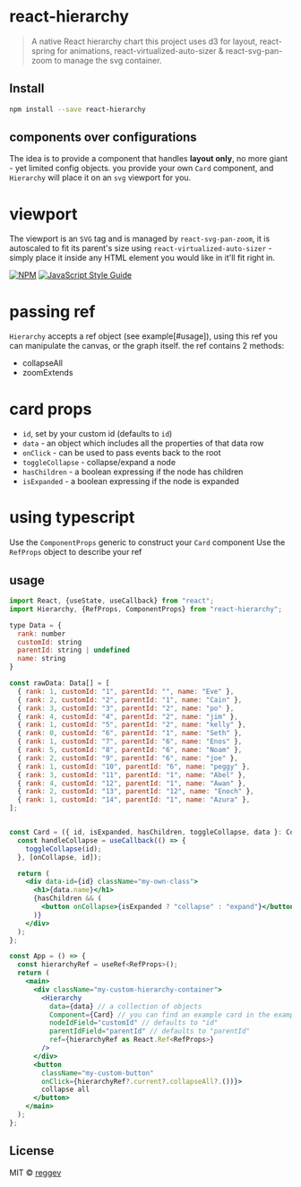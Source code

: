 # react-hierarchy

> A native React hierarchy chart
> this project uses d3 for layout, react-spring for animations, react-virtualized-auto-sizer & react-svg-pan-zoom to manage the svg container.

## Install

```bash
npm install --save react-hierarchy
```

## components over configurations

The idea is to provide a component that handles **layout only**, no more giant - yet limited config objects. you provide your own `Card` component, and `Hierarchy` will place it on an `svg` viewport for you.

# viewport

The viewport is an `SVG` tag and is managed by `react-svg-pan-zoom`, it is autoscaled to fit its parent's size using `react-virtualized-auto-sizer` - simply place it inside any HTML element you would like in it'll fit right in.

[![NPM](https://img.shields.io/npm/v/react-hierarchy.svg)](https://www.npmjs.com/package/react-hierarchy) [![JavaScript Style Guide](https://img.shields.io/badge/code_style-standard-brightgreen.svg)](https://standardjs.com)

# passing ref

`Hierarchy` accepts a ref object (see example[#usage]), using this ref you can manipulate the canvas, or the graph itself.
the ref contains 2 methods:

- collapseAll
- zoomExtends

# card props

- `id`, set by your custom id (defaults to `id`)
- `data` - an object which includes all the properties of that data row
- `onClick` - can be used to pass events back to the root
- `toggleCollapse` - collapse/expand a node
- `hasChildren` - a boolean expressing if the node has children
- `isExpanded` - a boolean expressing if the node is expanded

# using typescript

Use the `ComponentProps` generic to construct your `Card` component
Use the `RefProps` object to describe your ref

## usage

```jsx
import React, {useState, useCallback} from "react";
import Hierarchy, {RefProps, ComponentProps} from "react-hierarchy";

type Data = {
  rank: number
  customId: string
  parentId: string | undefined
  name: string
}

const rawData: Data[] = [
  { rank: 1, customId: "1", parentId: "", name: "Eve" },
  { rank: 2, customId: "2", parentId: "1", name: "Cain" },
  { rank: 3, customId: "3", parentId: "2", name: "po" },
  { rank: 4, customId: "4", parentId: "2", name: "jim" },
  { rank: 1, customId: "5", parentId: "2", name: "kelly" },
  { rank: 0, customId: "6", parentId: "1", name: "Seth" },
  { rank: 1, customId: "7", parentId: "6", name: "Enos" },
  { rank: 5, customId: "8", parentId: "6", name: "Noam" },
  { rank: 2, customId: "9", parentId: "6", name: "joe" },
  { rank: 1, customId: "10", parentId: "6", name: "peggy" },
  { rank: 3, customId: "11", parentId: "1", name: "Abel" },
  { rank: 4, customId: "12", parentId: "1", name: "Awan" },
  { rank: 2, customId: "13", parentId: "12", name: "Enoch" },
  { rank: 1, customId: "14", parentId: "1", name: "Azura" },
];


const Card = ({ id, isExpanded, hasChildren, toggleCollapse, data }: ComponentProps<Data>) => {
  const handleCollapse = useCallback(() => {
    toggleCollapse(id);
  }, [onCollapse, id]);

  return (
    <div data-id={id} className="my-own-class">
      <h1>{data.name}</h1>
      {hasChildren && (
        <button onCollapse>{isExpanded ? "collapse" : "expand"}</button>
      )}
    </div>
  );
};

const App = () => {
  const hierarchyRef = useRef<RefProps>();
  return (
    <main>
      <div className="my-custom-hierarchy-container">
        <Hierarchy
          data={data} // a collection of objects
          Component={Card} // you can find an example card in the example directory
          nodeIdField="customId" // defaults to "id"
          parentIdField="parentId" // defaults to "parentId"
          ref={hierarchyRef as React.Ref<RefProps>}
        />
      </div>
      <button
        className="my-custom-button"
        onClick={hierarchyRef?.current?.collapseAll?.())}>
        collapse all
      </button>
    </main>
  );
};
```

## License

MIT © [reggev](https://github.com/reggev)
